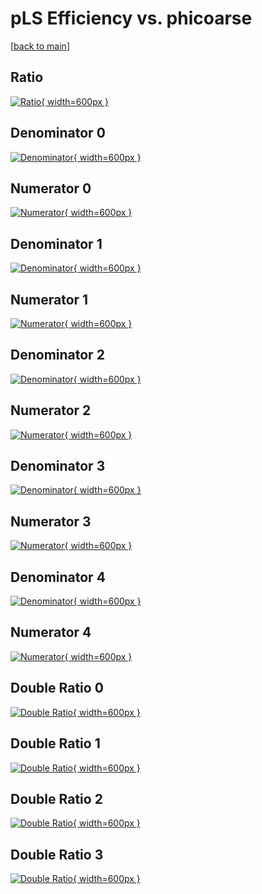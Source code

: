 # pLS Efficiency vs. phicoarse

[[back to main](./)]



## Ratio

[![Ratio](../mtv/var/pLS_base_0_0_eff_phicoarse.png){ width=600px }](../mtv/var/pLS_base_0_0_eff_phicoarse.pdf)

## Denominator 0

[![Denominator](../mtv/den/pLS_base_0_0_eff_phicoarse_den0.png){ width=600px }](../mtv/den/pLS_base_0_0_eff_phicoarse_den0.pdf)

## Numerator 0

[![Numerator](../mtv/num/pLS_base_0_0_eff_phicoarse_num0.png){ width=600px }](../mtv/num/pLS_base_0_0_eff_phicoarse_num0.pdf)

## Denominator 1

[![Denominator](../mtv/den/pLS_base_0_0_eff_phicoarse_den1.png){ width=600px }](../mtv/den/pLS_base_0_0_eff_phicoarse_den1.pdf)

## Numerator 1

[![Numerator](../mtv/num/pLS_base_0_0_eff_phicoarse_num1.png){ width=600px }](../mtv/num/pLS_base_0_0_eff_phicoarse_num1.pdf)

## Denominator 2

[![Denominator](../mtv/den/pLS_base_0_0_eff_phicoarse_den2.png){ width=600px }](../mtv/den/pLS_base_0_0_eff_phicoarse_den2.pdf)

## Numerator 2

[![Numerator](../mtv/num/pLS_base_0_0_eff_phicoarse_num2.png){ width=600px }](../mtv/num/pLS_base_0_0_eff_phicoarse_num2.pdf)

## Denominator 3

[![Denominator](../mtv/den/pLS_base_0_0_eff_phicoarse_den3.png){ width=600px }](../mtv/den/pLS_base_0_0_eff_phicoarse_den3.pdf)

## Numerator 3

[![Numerator](../mtv/num/pLS_base_0_0_eff_phicoarse_num3.png){ width=600px }](../mtv/num/pLS_base_0_0_eff_phicoarse_num3.pdf)

## Denominator 4

[![Denominator](../mtv/den/pLS_base_0_0_eff_phicoarse_den4.png){ width=600px }](../mtv/den/pLS_base_0_0_eff_phicoarse_den4.pdf)

## Numerator 4

[![Numerator](../mtv/num/pLS_base_0_0_eff_phicoarse_num4.png){ width=600px }](../mtv/num/pLS_base_0_0_eff_phicoarse_num4.pdf)

## Double Ratio 0

[![Double Ratio](../mtv/ratio/pLS_base_0_0_eff_phicoarse_ratio0.png){ width=600px }](../mtv/ratio/pLS_base_0_0_eff_phicoarse_ratio0.pdf)

## Double Ratio 1

[![Double Ratio](../mtv/ratio/pLS_base_0_0_eff_phicoarse_ratio1.png){ width=600px }](../mtv/ratio/pLS_base_0_0_eff_phicoarse_ratio1.pdf)

## Double Ratio 2

[![Double Ratio](../mtv/ratio/pLS_base_0_0_eff_phicoarse_ratio2.png){ width=600px }](../mtv/ratio/pLS_base_0_0_eff_phicoarse_ratio2.pdf)

## Double Ratio 3

[![Double Ratio](../mtv/ratio/pLS_base_0_0_eff_phicoarse_ratio3.png){ width=600px }](../mtv/ratio/pLS_base_0_0_eff_phicoarse_ratio3.pdf)

